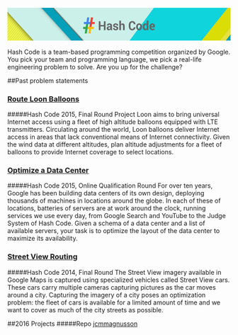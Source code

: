 
![alt text](https://github.com/RobertJGabriel/GoogleHashCode/blob/master/assets/images/readme.png?raw=true "Google Hashcode")

Hash Code is a team-based programming competition organized by Google. You pick your team and programming language, we pick a real-life engineering problem to solve. Are you up for the challenge?


##Past problem statements
### [Route Loon Balloons](https://hashcode.withgoogle.com/2015/tasks/hashcode2015_final_task.pdf)
#####Hash Code 2015, Final Round 
Project Loon aims to bring universal Internet access using a fleet of high altitude balloons equipped with LTE transmitters. Circulating around the world, Loon balloons deliver Internet access in areas that lack conventional means of Internet connectivity. Given the wind data at different altitudes, plan altitude adjustments for a fleet of balloons to provide Internet coverage to select locations.

### [Optimize a Data Center](https://hashcode.withgoogle.com/2015/tasks/hashcode2015_qualification_task.pdf)
#####Hash Code 2015, Online Qualification Round 
For over ten years, Google has been building data centers of its own design, deploying thousands of machines in locations around the globe. In each of these of locations, batteries of servers are at work around the clock, running services we use every day, from Google Search and YouTube to the Judge System of Hash Code. Given a schema of a data center and a list of available servers, your task is to optimize the layout of the data center to maximize its availability.

### [Street View Routing](https://hashcode.withgoogle.com/2014/tasks/hashcode2014_final_task.pdf)
#####Hash Code 2014, Final Round 
The Street View imagery available in Google Maps is captured using specialized vehicles called Street View cars. These cars carry multiple cameras capturing pictures as the car moves around a city. Capturing the imagery of a city poses an optimization problem: the fleet of cars is available for a limited amount of time and we want to cover as much of the city streets as possible.

##2016 Projects
#####Repo
[jcmmagnusson](https://github.com/jcmmagnusson/GoogleHashCode2016/tree/master/PaintingTestProblem/src)
